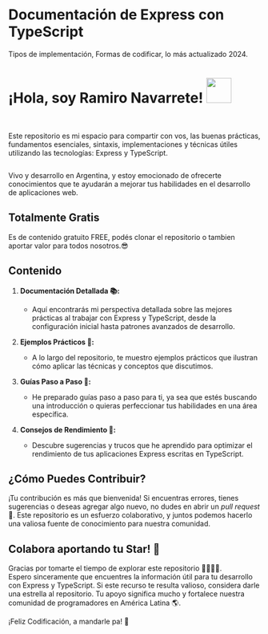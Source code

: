 # Documentación de Express con TypeScript
Tipos de implementación, Formas de codificar, lo más actualizado 2024.
<!DOCTYPE html>
<html lang="en">
<head>
  <meta charset="UTF-8">
  <meta name="viewport" content="width=device-width, initial-scale=1.0">
  <link rel="stylesheet" href="readme-style.css">
  <link rel="preconnect" href="https://fonts.googleapis.com">
<link rel="preconnect" href="https://fonts.gstatic.com" crossorigin>
<link href="https://fonts.googleapis.com/css2?family=Work+Sans&display=swap" rel="stylesheet">
</head>
<body>
<h1 classname="h1-readme">¡Hola, soy <b>Ramiro Navarrete</b>! <img src="https://media.giphy.com/media/2cwPS1zA560EMhufr7/giphy.gif" width="50" height="50"/></h1>

<br>


<div style="display: flex; align-items: center; gap: 16px;">
  <p style="flex: 1;">Este repositorio es mi espacio para compartir con vos, las buenas prácticas, fundamentos esenciales, sintaxis, implementaciones y técnicas útiles utilizando las tecnologías: Express y TypeScript.</p>
</div>




<div class="profile-container">
  <p>Vivo y desarrollo en Argentina, y estoy emocionado de ofrecerte conocimientos que te ayudarán a mejorar tus habilidades en el desarrollo de aplicaciones web.</p>
</div>

</body>
</html>

## Totalmente Gratis
Es de contenido gratuito FREE, podés clonar el repositorio o tambien aportar valor para todos nosotros.😎

## Contenido

1. **Documentación Detallada 📚:**
   - Aquí encontrarás mi perspectiva detallada sobre las mejores prácticas al trabajar con Express y TypeScript, desde la configuración inicial hasta patrones avanzados de desarrollo.

2. **Ejemplos Prácticos 🎢:**
   - A lo largo del repositorio, te muestro ejemplos prácticos que ilustran cómo aplicar las técnicas y conceptos que discutimos.

3. **Guías Paso a Paso 🚦:**
   - He preparado guías paso a paso para ti, ya sea que estés buscando una introducción o quieras perfeccionar tus habilidades en una área específica.

4. **Consejos de Rendimiento 🚀:**
   - Descubre sugerencias y trucos que he aprendido para optimizar el rendimiento de tus aplicaciones Express escritas en TypeScript.

## ¿Cómo Puedes Contribuir? 

¡Tu contribución es más que bienvenida! Si encuentras errores, tienes sugerencias o deseas agregar algo nuevo, no dudes en abrir un *pull request* 🚨. Este repositorio es un esfuerzo colaborativo, y juntos podemos hacerlo una valiosa fuente de conocimiento para nuestra comunidad.

## Colabora aportando tu Star! 🌟

Gracias por tomarte el tiempo de explorar este repositorio 🤜🏻🤛🏻.<br>
Espero sinceramente que encuentres la información útil para tu desarrollo con Express y TypeScript. Si este recurso te resulta valioso, considera darle una estrella al repositorio. Tu apoyo significa mucho y fortalece nuestra comunidad de programadores en América Latina 🌎.

¡Feliz Codificación, a mandarle pa! 🚀
